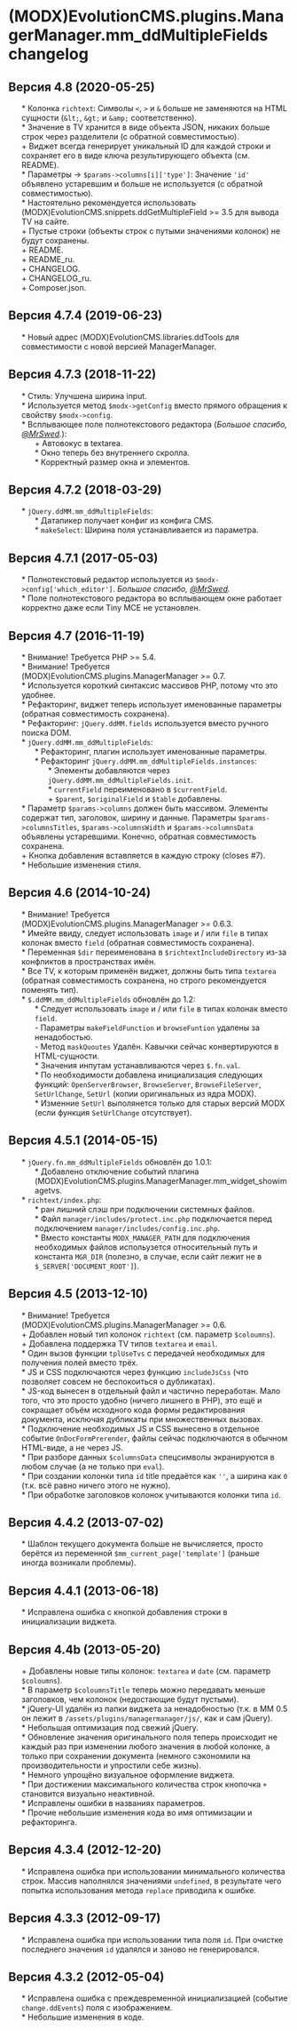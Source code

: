 # (MODX)EvolutionCMS.plugins.ManagerManager.mm_ddMultipleFields changelog


## Версия 4.8 (2020-05-25)
* \* Колонка `richtext`: Символы `<`, `>` и `&` больше не заменяются на HTML сущности (`&lt;`, `&gt;` и `&amp;` соответственно).
* \* Значение в TV хранится в виде объекта JSON, никаких больше строк через разделители (с обратной совместимостью).
* \+ Виджет всегда генерирует уникальный ID для каждой строки и сохраняет его в виде ключа результирующего объекта (см. README).
* \* Параметры → `$params->columns[i]['type']`: Значение `'id'` объявлено устаревшим и больше не используется (с обратной совместимостью).
* \* Настоятельно рекомендуется использовать (MODX)EvolutionCMS.snippets.ddGetMultipleField >= 3.5 для вывода TV на сайте.
* \+ Пустые строки (объекты строк с путыми значениями колонок) не будут сохранены.
* \+ README.
* \+ README_ru.
* \+ CHANGELOG.
* \+ CHANGELOG_ru.
* \+ Composer.json.


## Версия 4.7.4 (2019-06-23)
* \* Новый адрес (MODX)EvolutionCMS.libraries.ddTools для совместимости с новой версией ManagerManager.


## Версия 4.7.3 (2018-11-22)
* \* Стиль: Улучшена ширина input.
* \* Используется метод `$modx->getConfig` вместо прямого обращения к свойству `$modx->config`.
* \* Всплывающее поле полнотекстового редактора (_Большое спасибо, [@MrSwed](https://github.com/MrSwed)._):
	* \+ Автовокус в textarea.
	* \* Окно теперь без внутреннего скролла.
	* \* Корректный размер окна и элементов.


## Версия 4.7.2 (2018-03-29)
* \* `jQuery.ddMM.mm_ddMultipleFields`:
	* \* Датапикер получает конфиг из конфига CMS.
	* \* `makeSelect`: Ширина поля устанавливается из параметра.


## Версия 4.7.1 (2017-05-03)
* \* Полнотекстовый редактор используется из `$modx->config['which_editor']`. _Большое спасибо, [@MrSwed](https://github.com/MrSwed)._
* \* Поле полнотекстового редактора во всплывающем окне работает корректно даже если Tiny MCE не установлен.


## Версия 4.7 (2016-11-19)
* \* Внимание! Требуется PHP >= 5.4.
* \* Внимание! Требуется (MODX)EvolutionCMS.plugins.ManagerManager >= 0.7.
* \* Используется короткий синтаксис массивов PHP, потому что это удобнее.
* \* Рефакторинг, виджет теперь использует именованные параметры (обратная совместимость сохранена).
* \* Рефакторинг: `jQuery.ddMM.fields` используется вместо ручного поиска DOM.
* \* `jQuery.ddMM.mm_ddMultipleFields`:
	* \* Рефакторинг, плагин использует именованные параметры.
	* \* Рефакторинг `jQuery.ddMM.mm_ddMultipleFields.instances`:
		* \* Элементы добавляются через `jQuery.ddMM.mm_ddMultipleFields.init`.
		* \* `currentField` переименовано в `$currentField`.
		* \+ `$parent`, `$originalField` и `$table` добавлены.
* \* Параметр `$params->columns` должен быть массивом. Элементы содержат тип, заголовок, ширину и данные. Параметры `$params->columnsTitles`, `$params->columnsWidth` и `$params->columnsData` объявлены устаревшими. Конечно, обратная совместимость сохранена.
* \+ Кнопка добавления вставляется в каждую строку (closes #7).
* \* Небольшие изменения стиля.


## Версия 4.6 (2014-10-24)
* \* Внимание! Требуется (MODX)EvolutionCMS.plugins.ManagerManager >= 0.6.3.
* \* Имейте ввиду, следует использовать `image` и / или `file` в типах колонак вместо `field` (обратная совместимость сохранена).
* \* Переменная `$dir` переименована в `$richtextIncludeDirectory` из-за конфликтов в пространствах имён.
* \* Все TV, к которым применён виджет, должны быть типа `textarea` (обратная совместимость сохранена, но строго рекомендуется поменять тип).
* \* `$.ddMM.mm_ddMultipleFields` обновлён до 1.2:
	* \* Следует использовать `image` и / или `file` в типах колонак вместо `field`.
	* \- Параметры `makeFieldFunction` и `browseFuntion` удалены за ненадобостью.
	* \- Метод `maskQuoutes` Удалён. Кавычки сейчас конвертируются в HTML-сущности.
	* \* Значения инпутам устанавливаются через `$.fn.val`.
	* \* По необходимости добавлена инициализация следующих функций: `OpenServerBrowser`, `BrowseServer`, `BrowseFileServer`, `SetUrlChange`, `SetUrl` (копии оригинальных из ядра MODX).
	* \* Изменние `SetUrl` выполянется только для старых версий MODX (если функция `SetUrlChange` отсутствует).


## Версия 4.5.1 (2014-05-15)
* \* `jQuery.fn.mm_ddMultipleFields` обновлён до 1.0.1:
	* \* Добавлено отключение событий плагина (MODX)EvolutionCMS.plugins.ManagerManager.mm_widget_showimagetvs.
* \* `richtext/index.php`:
	* \* ран лишний слэш при подключении системных файлов.
	* \* Файл `manager/includes/protect.inc.php` подключается перед подключением `manager/includes/config.inc.php`.
	* \* Вместо константы `MODX_MANAGER_PATH` для подключения необходимых файлов испольузется относительный путь и константа `MGR_DIR` (полезно, в случае, если сайт лежит не в `$_SERVER['DOCUMENT_ROOT']`).


## Версия 4.5 (2013-12-10)
* \* Внимание! Требуется (MODX)EvolutionCMS.plugins.ManagerManager >= 0.6.
* \+ Добавлен новый тип колонок `richtext` (см. параметр `$coloumns`).
* \+ Добавлена поддержка TV типов `textarea` и `email`.
* \* Один вызов функции `tplUseTvs` с передачей необходимых для получения полей вместо трёх.
* \* JS и CSS подключаются через функцию `includeJsCss` (что позволяет совсем не беспокоиться о дубликатах).
* \* JS-код вынесен в отдельный файл и частично переработан. Мало того, что это просто удобно (ничего лишнего в PHP), это ещё и сокращает объём исходного кода формы редактирования документа, исключая дубликаты при множественных вызовах.
* \* Подключение необходимых JS и CSS вынесено в отдельное событие `OnDocFormPrerender`, файлы сейчас подключаются в обычном HTML-виде, а не через JS.
* \* При разборе данных `$columnsData` спецсимволы экранируются в любом случае (а не только при `eval`).
* \* При создании колонки типа `id` title предаётся как `''`, а ширина как `0` (т.к. всё равно ничего этого не нужно).
* \* При обработке заголовков колонок учитываются колонки типа `id`.


## Версия 4.4.2 (2013-07-02)
* \* Шаблон текущего документа больше не вычисляется, просто берётся из переменной `$mm_current_page['template']` (раньше иногда возникали проблемы).


## Версия 4.4.1 (2013-06-18)
* \* Исправлена ошибка с кнопкой добавления строки в инициализации виджета.


## Версия 4.4b (2013-05-20)
* \+ Добавлены новые типы колонок: `textarea` и `date` (см. параметр `$coloumns`).
* \* В параметр `$coloumnsTitle` теперь можно передавать меньше заголовков, чем колонок (недостающие будут пустыми).
* \* jQuery-UI удалён из папки виджета за ненадобностью (т.к. в MM 0.5 он лежит в `/assets/plugins/managermanager/js/`, как и сам jQuery).
* \* Небольшая оптимизация под свежий jQuery.
* \* Обновление значения оригинального поля теперь происходит не каждый раз при изменении любого значения в любой колонке, а только при сохранении документа (немного сэкономили на производительности и упростили себе жизнь).
* \* Немного упрощёно визуальное оформление виджета.
* \* При достижении максимального количества строк кнопочка `+` становится визуально неактивной.
* \* Исправлены ошибки в названиях параметров.
* \* Прочие небольшие изменения кода во имя оптимизации и рефакторинга.


## Версия 4.3.4 (2012-12-20)
* \* Исправлена ошибка при использовании минимального количества строк. Массив наполнялся значениями `undefined`, в результате чего попытка использования метода `replace` приводила к ошибке.


## Версия 4.3.3 (2012-09-17)
* \* Исправлена ошибка при использовании типа поля `id`. При очистке последнего значения `id` удалялся и заново не генерировался.


## Версия 4.3.2 (2012-05-04)
* \* Исправлена ошибка с преждевременной инициализацией (событие `change.ddEvents`) поля с изображением.
* \* Небольшие изменения в коде.


<link rel="stylesheet" type="text/css" href="https://DivanDesign.ru/assets/files/ddMarkdown.css" />
<style>ul{list-style:none;}</style>